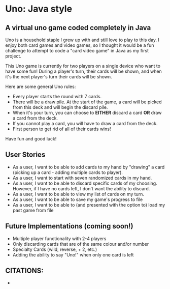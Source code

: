 # Uno: Java style

## A virtual uno game coded completely in Java

Uno is a household staple I grew up with and still love to play to this day.
I enjoy both card games and video games, so I thought it would be a fun challenge
to attempt to code a "card video game" in Java as my first project.


This Uno game is currently for two players on a single device who want to have some fun! 
During a player's turn, their cards
will be shown, and when it's the next player's turn their cards will be shown. 


Here are some general Uno rules:
- Every player starts the round with 7 cards.
- There will be a draw pile. At the start of the game, a card will be picked from this
deck and will begin the discard pile.
- When it's your turn, you can choose to **EITHER** discard a card **OR** draw a card from the deck. 
- If you cannot play a card, you will have to draw a card from the deck.
- First person to get rid of all of their cards wins!

Have fun and good luck!

## User Stories
- As a user, I want to be able to add cards to my hand by "drawing" a card (picking up a card - 
adding multiple cards to player).
- As a user, I want to start with seven randomized cards in my hand.
- As a user, I want to be able to discard specific cards of my choosing. However, if I have no cards left, I 
don't want the ability to discard. 
- As a user, I want to be able to view my list of cards on my turn.
- As a user, I want to be able to save my game's progress to file
- As a user, I want to be able to (and presented with the option to) load my past 
game from file

## Future Implementations (coming soon!)
- Multiple player functionality with 2-4 players
- Only discarding cards that are of the same colour and/or number
- Specialty Cards (wild, reverse, + 2, etc.)
- Adding the ability to say "Uno!" when only one card is left

## CITATIONS:
- 
